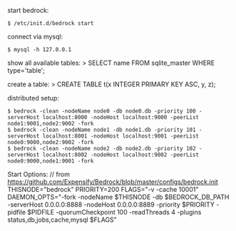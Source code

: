 start bedrock:

    $ /etc/init.d/bedrock start

connect via mysql:

    $ mysql -h 127.0.0.1

show all available tables:
    > SELECT name FROM sqlite_master WHERE type='table';


create a table:
    > CREATE TABLE t(x INTEGER PRIMARY KEY ASC, y, z);

distributed setup:

    $ bedrock -clean -nodeName node0 -db node0.db -priority 100 -serverHost localhost:8000 -nodeHost localhost:9000 -peerList node1:9001,node2:9002 -fork
    $ bedrock -clean -nodeName node1 -db node1.db -priority 101 -serverHost localhost:8001 -nodeHost localhost:9001 -peerList node0:9000,node2:9002 -fork
    $ bedrock -clean -nodeName node2 -db node2.db -priority 102 -serverHost localhost:8002 -nodeHost localhost:9002 -peerList node0:9000,node1:9001 -fork

Start Options:
    // from https://github.com/Expensify/Bedrock/blob/master/configs/bedrock.init
    THISNODE="bedrock"
    PRIORITY=200
    FLAGS="-v -cache 10001"
    DAEMON_OPTS="-fork -nodeName $THISNODE -db $BEDROCK_DB_PATH -serverHost 0.0.0.0:8888 -nodeHost 0.0.0.0:8889 -priority $PRIORITY -pidfile $PIDFILE -quorumCheckpoint 100 -readThreads 4 -plugins status,db,jobs,cache,mysql $FLAGS"
